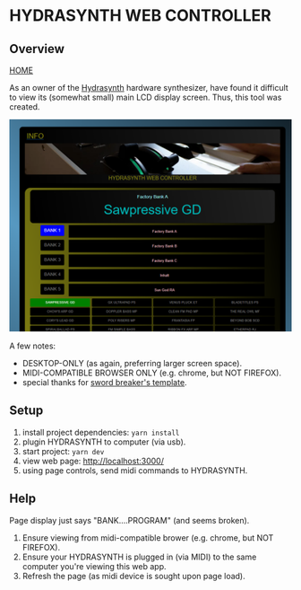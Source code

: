 # HYDRASYNTH WEB CONTROLLER

## Overview

[HOME](https://codebycandle.com/lab/hsynth-web-controller/)

As an owner of the [Hydrasynth](https://www.ashunsoundmachines.com/hydrasynth-key) hardware synthesizer, have found it difficult to view its (somewhat small) main LCD display screen. Thus, this tool was created.

![tool](https://github.com/codexcandle/hydrasynth-web-controller/blob/main/screenshot/screenshot.png?raw=true)

A few notes:

- DESKTOP-ONLY (as again, preferring larger screen space).
- MIDI-COMPATIBLE BROWSER ONLY (e.g. chrome, but NOT FIREFOX).
- special thanks for [sword breaker's template](https://github.com/TheSwordBreaker/vite-reactts-eslint-prettier).

## Setup

1. install project dependencies:
   `yarn install`
2. plugin HYDRASYNTH to computer (via usb).
3. start project:
   `yarn dev`
4. view web page:
   [http://localhost:3000/](http://localhost:3000/)
5. using page controls, send midi commands to HYDRASYNTH.

## Help

Page display just says "BANK....PROGRAM" (and seems broken).

1. Ensure viewing from midi-compatible brower (e.g. chrome, but NOT FIREFOX).
2. Ensure your HYDRASYNTH is plugged in (via MIDI) to the same computer you're viewing this web app.
3. Refresh the page (as midi device is sought upon page load).
